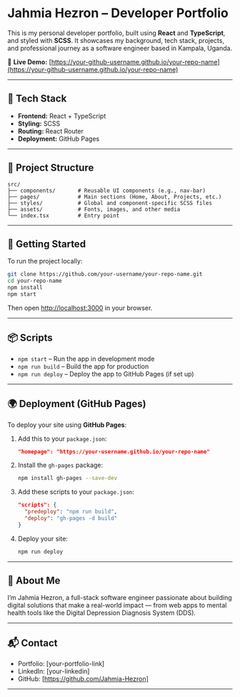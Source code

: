 # Jahmia Hezron – Developer Portfolio

This is my personal developer portfolio, built using **React** and **TypeScript**, and styled with **SCSS**. It showcases my background, tech stack, projects, and professional journey as a software engineer based in Kampala, Uganda.

🔗 **Live Demo:** [https://your-github-username.github.io/your-repo-name](https://your-github-username.github.io/your-repo-name)

---

## 🔧 Tech Stack

- **Frontend:** React + TypeScript
- **Styling:** SCSS
- **Routing:** React Router
- **Deployment:** GitHub Pages

---

## 📁 Project Structure

```
src/
├── components/       # Reusable UI components (e.g., nav-bar)
├── pages/            # Main sections (Home, About, Projects, etc.)
├── styles/           # Global and component-specific SCSS files
├── assets/           # Fonts, images, and other media
└── index.tsx         # Entry point
```

---

## 🚀 Getting Started

To run the project locally:

```bash
git clone https://github.com/your-username/your-repo-name.git
cd your-repo-name
npm install
npm start
```

Then open [http://localhost:3000](http://localhost:3000) in your browser.

---

## 📦 Scripts

- `npm start` – Run the app in development mode
- `npm run build` – Build the app for production
- `npm run deploy` – Deploy the app to GitHub Pages (if set up)

---

## 🌍 Deployment (GitHub Pages)

To deploy your site using **GitHub Pages**:

1. Add this to your `package.json`:
   ```json
   "homepage": "https://your-username.github.io/your-repo-name"
   ```

2. Install the `gh-pages` package:
   ```bash
   npm install gh-pages --save-dev
   ```

3. Add these scripts to your `package.json`:
   ```json
   "scripts": {
     "predeploy": "npm run build",
     "deploy": "gh-pages -d build"
   }
   ```

4. Deploy your site:
   ```bash
   npm run deploy
   ```

---

## 📖 About Me

I’m Jahmia Hezron, a full-stack software engineer passionate about building digital solutions that make a real-world impact — from web apps to mental health tools like the Digital Depression Diagnosis System (DDS).

---

## 📬 Contact

- Portfolio: [your-portfolio-link]
- LinkedIn: [your-linkedin]
- GitHub: [https://github.com/Jahmia-Hezron]

---

